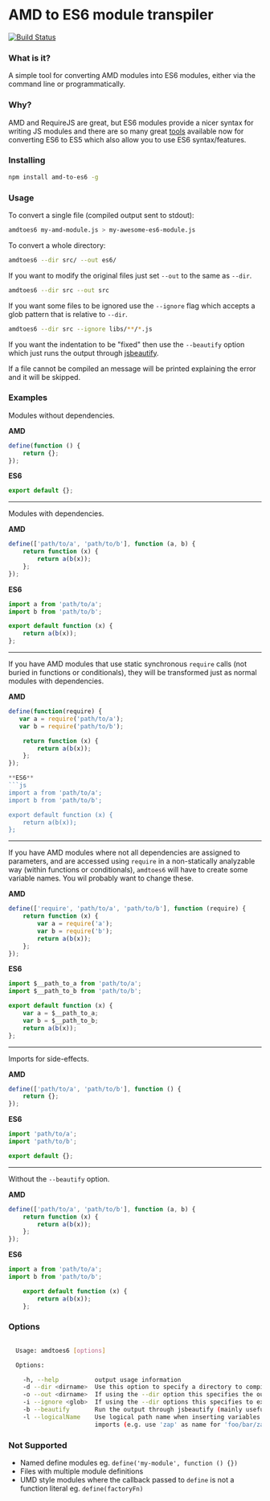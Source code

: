 # AMD to ES6 module transpiler

[![Build Status](https://travis-ci.org/jonbretman/amd-to-as6.svg?branch=master)](https://travis-ci.org/jonbretman/amd-to-as6)

### What is it?
A simple tool for converting AMD modules into ES6 modules, either via the command line or programmatically.

### Why?
AMD and RequireJS are great, but ES6 modules provide a nicer syntax for writing JS modules and there are so many great [tools](https://github.com/addyosmani/es6-tools) available now for converting ES6 to ES5 which also allow you to use ES6 syntax/features.

### Installing

```sh
npm install amd-to-es6 -g
```

### Usage

To convert a single file (compiled output sent to stdout):

```sh
amdtoes6 my-amd-module.js > my-awesome-es6-module.js
```

To convert a whole directory:

```sh
amdtoes6 --dir src/ --out es6/
```

If you want to modify the original files just set `--out` to the same as `--dir`.

```sh
amdtoes6 --dir src --out src
```

If you want some files to be ignored use the `--ignore` flag which accepts a glob pattern that is relative to `--dir`.

```sh
amdtoes6 --dir src --ignore libs/**/*.js
```

If you want the indentation to be "fixed" then use the `--beautify` option which just runs the output through [jsbeautify](https://github.com/beautify-web/js-beautify).

If a file cannot be compiled an message will be printed explaining the error and it will be skipped.

### Examples

Modules without dependencies.

**AMD**
```js
define(function () {
    return {};
});
```

**ES6**
```js
export default {};
```

---

Modules with dependencies.

**AMD**
```js
define(['path/to/a', 'path/to/b'], function (a, b) {
    return function (x) {
        return a(b(x));
    };
});
```

**ES6**
```js
import a from 'path/to/a';
import b from 'path/to/b';

export default function (x) {
    return a(b(x));
};
```

---

If you have AMD modules that use static synchronous `require` calls (not buried in functions or conditionals), they will be transformed just as normal modules with dependencies.

**AMD**
```js
define(function(require) {
   var a = require('path/to/a');
   var b = require('path/to/b');

    return function (x) {
        return a(b(x));
    };
});

**ES6**
```js
import a from 'path/to/a';
import b from 'path/to/b';

export default function (x) {
    return a(b(x));
};
```

---

If you have AMD modules where not all dependencies are assigned to parameters, and are accessed using `require` in a non-statically analyzable way (within functions or conditionals), `amdtoes6` will have to create some variable names. You wil probably want to change these.

**AMD**
```js
define(['require', 'path/to/a', 'path/to/b'], function (require) {
    return function (x) {
        var a = require('a');
        var b = require('b');
        return a(b(x));
    };
});
```

**ES6**
```js
import $__path_to_a from 'path/to/a';
import $__path_to_b from 'path/to/b';

export default function (x) {
    var a = $__path_to_a;
    var b = $__path_to_b;
    return a(b(x));
};
```

---

Imports for side-effects.

**AMD**
```js
define(['path/to/a', 'path/to/b'], function () {
    return {};
});
```

**ES6**
```js
import 'path/to/a';
import 'path/to/b';

export default {};
```

---

Without the `--beautify` option.

**AMD**
```js
define(['path/to/a', 'path/to/b'], function (a, b) {
    return function (x) {
        return a(b(x));
    };
});
```

**ES6**
```js
import a from 'path/to/a';
import b from 'path/to/b';

    export default function (x) {
        return a(b(x));
    };
```

### Options
```sh

  Usage: amdtoes6 [options]

  Options:

    -h, --help          output usage information
    -d --dir <dirname>  Use this option to specify a directory to compile.
    -o --out <dirname>  If using the --dir option this specifies the output directory.
    -i --ignore <glob>  If using the --dir options this specifies to exclude eg. libs/**/*
    -b --beautify       Run the output through jsbeautify (mainly useful for fixing indentation)
    -l --logicalName    Use logical path name when inserting variables for
                        imports (e.g. use 'zap' as name for 'foo/bar/zap.js')

```

### Not Supported
* Named define modules eg. `define('my-module', function () {})`
* Files with multiple module definitions
* UMD style modules where the callback passed to `define` is not a function literal eg. `define(factoryFn)`
